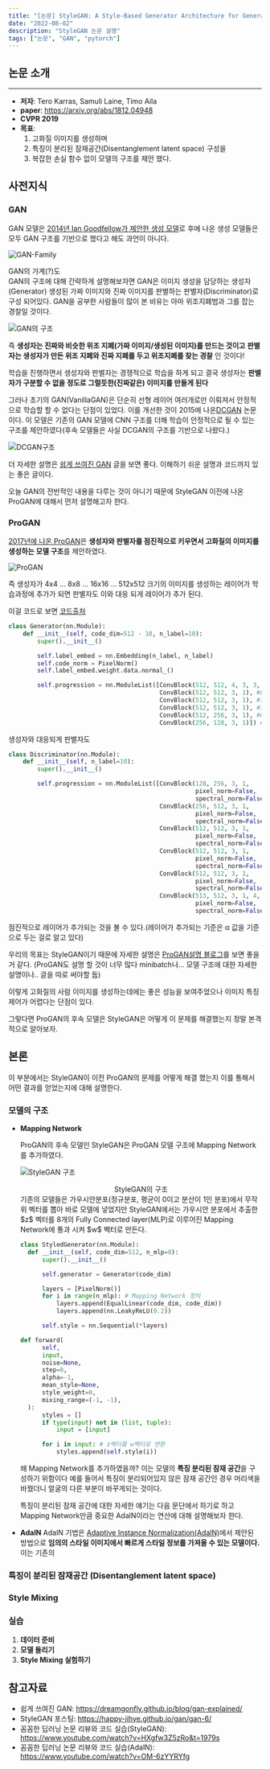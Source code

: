 ```yaml
---
title: "[논문] StyleGAN: A Style-Based Generator Architecture for Generative Adversarial Networks"
date: "2022-08-02"
description: "StyleGAN 논문 설명"
tags: ["논문", "GAN", "pytorch"]
---
```


## 논문 소개

---

- **저자**: Tero Karras, Samuli Laine, Timo Aila
- **paper**: https://arxiv.org/abs/1812.04948
- **CVPR 2019**
- **목표**:
  1. 고화질 이미지를 생성하며
  2. 특징이 분리된 잠재공간(Disentanglement latent space) 구성을
  3. 복잡한 손실 함수 없이 모델의 구조를 제안 했다.

## 사전지식

### GAN

GAN 모델은 [2014년 Ian Goodfellow가 제안한 생성 모델](!https://arxiv.org/abs/1406.2661)로 후에 나온 생성 모델들은 모두 GAN 구조를 기반으로 했다고 해도 과언이 아니다.

![GAN-Family](../../../src/images/StyleGAN/fig1_GAN-family.png)

<figcaption>GAN의 가계(?)도</figcaption>
GAN의 구조에 대해 간략하게 설명해보자면 GAN은 이미지 생성을 담당하는 생성자(Generator) 생성된 가짜 이미지와 진짜 이미지를 판별하는 판별자(Discriminator)로 구성 되어있다. GAN을 공부한 사람들이 많이 본 비유는 아마 위조지폐범과 그를 잡는 경찰일 것이다.

![GAN의 구조](../../../src/images/StyleGAN/fig2_GAN_structure.png)

즉 **생성자는 진짜와 비슷한 위조 지폐(가짜 이미지/생성된 이미지)를 만드는 것이고** **판별자는 생성자가 만든 위조 지폐와 진짜 지폐를 두고 위조지폐를 찾는 경찰** 인 것이다!

학습을 진행하면서 생성자와 판별자는 경쟁적으로 학습을 하게 되고 결국 생성자는 **판별자가 구분할 수 없을 정도로 그럴듯한(진짜같은) 이미지를 만들게 된다**

그러나 초기의 GAN(VanillaGAN)은 단순히 선형 레이어 여러개로만 이뤄져서 안정적으로 학습할 할 수 없다는 단점이 있었다. 이를 개선한 것이 2015에 나온[DCGAN](https://arxiv.org/abs/1511.06434) 논문이다. 이 모델은 기존의 GAN 모델에 CNN 구조를 더해 학습이 안정적으로 될 수 있는 구조를 제안하였다(후속 모델들은 사실 DCGAN의 구조를 기반으로 나왔다.)

![DCGAN구조](../../../src/images/StyleGAN/fig3_DCGAN.png)

더 자세한 설명은 [쉽게 쓰여진 GAN](https://dreamgonfly.github.io/blog/gan-explained/) 글을 보면 좋다. 이해하기 쉬운 설명과 코드까지 있는 좋은 글이다.

오늘 GAN의 전반적인 내용을 다루는 것이 아니기 때문에 StyleGAN 이전에 나온 ProGAN에 대해서 먼저 설명해고자 한다.

### ProGAN

[2017년에 나온 ProGAN](https://arxiv.org/abs/1710.10196)은 **생성자와 판별자를 점진적으로 키우면서 고화질의 이미지를 생성하는 모델 구조**를 제안하였다.

![ProGAN](../../../src/images/StyleGAN/fig4_ProGAN.PNG)

즉 생성자가 4x4 ... 8x8 ... 16x16 ... 512x512 크기의 이미지를 생성하는 레이어가 학습과정에 추가가 되면 판별자도 이와 대응 되게 레이어가 추가 된다.

이걸 코드로 보면 [코드출처](https://github.com/rosinality/progressive-gan-pytorch/blob/master/model.py)

```python
class Generator(nn.Module):
    def __init__(self, code_dim=512 - 10, n_label=10):
        super().__init__()

        self.label_embed = nn.Embedding(n_label, n_label)
        self.code_norm = PixelNorm()
        self.label_embed.weight.data.normal_()

        self.progression = nn.ModuleList([ConvBlock(512, 512, 4, 3, 3, 1), #4x4
                                          ConvBlock(512, 512, 3, 1), #8x8
                                          ConvBlock(512, 512, 3, 1), #16x16
                                          ConvBlock(512, 512, 3, 1), #32x32
                                          ConvBlock(512, 256, 3, 1), #64x64
                                          ConvBlock(256, 128, 3, 1)]) #128x128
```

생성자와 대응되게 판별자도

```python
class Discriminator(nn.Module):
    def __init__(self, n_label=10):
        super().__init__()

        self.progression = nn.ModuleList([ConvBlock(128, 256, 3, 1,
                                                    pixel_norm=False,
                                                    spectral_norm=False), # 4x4
                                          ConvBlock(256, 512, 3, 1,
                                                    pixel_norm=False,
                                                    spectral_norm=False), # 8x8
                                          ConvBlock(512, 512, 3, 1,
                                                    pixel_norm=False,
                                                    spectral_norm=False), # 16x16
                                          ConvBlock(512, 512, 3, 1,
                                                    pixel_norm=False,
                                                    spectral_norm=False), # 32x32
                                          ConvBlock(512, 512, 3, 1,
                                                    pixel_norm=False,
                                                    spectral_norm=False), # 64x64
                                          ConvBlock(513, 512, 3, 1, 4, 0,
                                                    pixel_norm=False,
                                                    spectral_norm=False)]) # 128x128
```

점진적으로 레이어가 추가되는 것을 볼 수 있다.(레이어가 추가되는 기준은 α 값을 기준으로 두는 걸로 알고 있다)

우리의 목표는 StyleGAN이기 때문에 자세한 설명은 [ProGAN설명 블로그](https://towardsdatascience.com/progan-how-nvidia-generated-images-of-unprecedented-quality-51c98ec2cbd2)를 보면 좋을거 같다. (ProGAN도 설명 할 것이 너무 많다 minibatch나... 모델 구조에 대한 자세한 설명이나.. 글을 따로 써야할 둡)

이렇게 고화질의 사람 이미지를 생성하는데에는 좋은 성능을 보여주었으나 이미지 특징 제어가 어렵다는 단점이 있다.

그렇다면 ProGAN의 후속 모델은 StyleGAN은 어떻게 이 문제를 해결했는지 정말 본격적으로 알아보자.

## 본론

이 부분에서는 StyleGAN이 이전 ProGAN의 문제를 어떻게 해결 했는지 이를 통해서 어떤 결과를 얻었는지에 대해 설명한다.

### 모델의 구조

- **Mapping Network**

  ProGAN의 후속 모델인 StyleGAN은 ProGAN 모델 구조에 Mapping Network를 추가하였다.

  ![StyleGAN 구조](../../../src/images/StyleGAN/fig5_StyleGAN_structure.PNG)
  <figcaption align="center">StyleGAN의 구조</figcaption>
  기존의 모델들은 가우시안분포(정규분포, 평균이 0이고 분산이 1인 분포)에서 무작위 벡터를 뽑아 바로 모델에 넣었지만 StyleGAN에서는 가우시안 분포에서 추출한 $z$ 벡터를 8개의 Fully Connected layer(MLP)로 이루어진 Mapping Network에 통과 시켜 $w$ 벡터로 만든다.

  ```python
  class StyledGenerator(nn.Module):
    def __init__(self, code_dim=512, n_mlp=8):
        super().__init__()

        self.generator = Generator(code_dim)

        layers = [PixelNorm()]
        for i in range(n_mlp): # Mapping Network 정의
            layers.append(EqualLinear(code_dim, code_dim))
            layers.append(nn.LeakyReLU(0.2))

        self.style = nn.Sequential(*layers)
  ```

  ```python
  def forward(
        self,
        input,
        noise=None,
        step=0,
        alpha=-1,
        mean_style=None,
        style_weight=0,
        mixing_range=(-1, -1),
    ):
        styles = []
        if type(input) not in (list, tuple):
            input = [input]

        for i in input: # z벡터를 w벡터로 변환
            styles.append(self.style(i))
  ```

  왜 Mapping Network를 추가하였을까? 이는 모델의 **특징 분리된 잠재 공간**을 구성하기 위함이다 예를 들어서 특징이 분리되어있지 않은 잠재 공간인 경우 머리색을 바꿨더니 얼굴의 다른 부분이 바꾸게되는 것이다.

  특징이 분리된 잠재 공간에 대한 자세한 얘기는 다음 문단에서 하기로 하고 Mapping Network만큼 중요한 AdalN이라는 연산에 대해 설명해보자 한다.

- **AdalN**
  AdalN 기법은 [Adaptive Instance Normalization(AdalN)](https://arxiv.org/abs/1703.06868v2)에서 제안된 방법으로 **임의의 스타일 이미지에서 빠르게 스타일 정보를 가져올 수 있는 모델이다.** 이는 기존의

### 특징이 분리된 잠재공간 (Disentanglement latent space)

### Style Mixing

### 실습

1. **데이터 준비**
2. **모델 돌리기**
3. **Style Mixing 실험하기**

## 참고자료

- 쉽게 쓰여진 GAN: https://dreamgonfly.github.io/blog/gan-explained/
- StyleGAN 포스팅: https://happy-jihye.github.io/gan/gan-6/
- 꼼꼼한 딥러닝 논문 리뷰와 코드 실습(StyleGAN): https://www.youtube.com/watch?v=HXgfw3Z5zRo&t=1979s
- 꼼꼼한 딥러닝 논문 리뷰와 코드 실습(AdalN): https://www.youtube.com/watch?v=OM-6zYYRYfg
